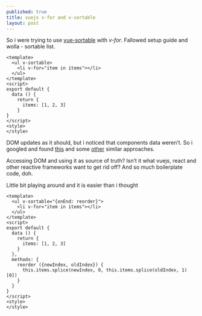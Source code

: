 ```yaml
---
published: true
title: vuejs v-for and v-sortable
layout: post
---
```

So i were trying to use [vue-sortable](http://sagalbot.github.io/vue-sortable/) with *v-for*. Fallowed setup guide and wolla - sortable list.

```vue
<template>
  <ul v-sortable>
    <li v-for="item in items"></li>
  </ul>  
</template>
<script>
export default {
  data () {
    return {
      items: [1, 2, 3]
    }
}
</script>
<style>
</style>
```

DOM updates as it should, but i noticed that components data weren’t. So i googled and found [this](https://jsfiddle.net/peterburrell/rubagbc5/5/) and some [other](https://forum.vuejs.org/topic/888/best-way-to-keep-sortable-lists-in-order/4) similar approaches. 

Accessing DOM and using it as source of truth? Isn’t it what vuejs, react and other reactive frameworks want to get rid off? And so much boilerplate code, doh.

Little bit playing around and it is easier than i thought

```vue
<template>
  <ul v-sortable="{onEnd: reorder}">
    <li v-for="item in items"></li>
  </ul>
</template>
<script>
export default {
  data () {
    return {
      items: [1, 2, 3]
    }
  },
  methods: {
    reorder ({newIndex, oldIndex}) {
      this.items.splice(newIndex, 0, this.items.splice(oldIndex, 1)[0])
    }
  }
}
</script>
<style>
</style>
```